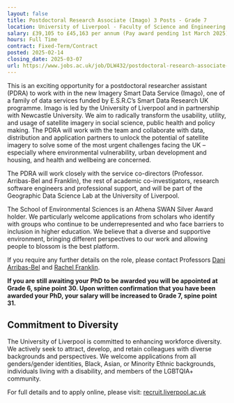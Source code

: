 ```yaml
---
layout: false
title: Postdoctoral Research Associate (Imago) 3 Posts - Grade 7
location: University of Liverpool - Faculty of Science and Engineering - School of Environmental Sciences - Department of Geography and Planning
salary: £39,105 to £45,163 per annum (Pay award pending 1st March 2025)
hours: Full Time
contract: Fixed-Term/Contract
posted: 2025-02-14
closing_date: 2025-03-07
url: https://www.jobs.ac.uk/job/DLW432/postdoctoral-research-associate-imago-3-posts-grade-7
---
```


This is an exciting opportunity for a postdoctoral researcher assistant (PDRA) to work with in the new Imagery Smart Data Service (Imago), one of a family of data services funded by E.S.R.C’s Smart Data Research UK programme. Imago is led by the University of Liverpool and in partnership with Newcastle University. We aim to radically transform the usability, utility, and usage of satellite imagery in social science, public health and policy making. The PDRA will work with the team and collaborate with data, distribution and application partners to unlock the potential of satellite imagery to solve some of the most urgent challenges facing the UK – especially where environmental vulnerability, urban development and housing, and health and wellbeing are concerned.

The PDRA will work closely with the service co-directors (Professor. Arribas-Bel and Franklin), the rest of academic co-investigators, research software engineers and professional support, and will be part of the Geographic Data Science Lab at the University of Liverpool.

The School of Environmental Sciences is an Athena SWAN Silver Award holder. We particularly welcome applications from scholars who identify with groups who continue to be underrepresented and who face barriers to inclusion in higher education. We believe that a diverse and supportive environment, bringing different perspectives to our work and allowing people to blossom is the best platform.

If you require any further details on the role, please contact Professors [Dani Arribas-Bel](mailto:d.arribas-bel@liverpool.ac.uk) and [Rachel Franklin](mailto:Rachel.Franklin@newcastle.ac.uk).

**If you are still awaiting your PhD to be awarded you will be appointed at Grade 6, spine point 30. Upon written confirmation that you have been awarded your PhD, your salary will be increased to Grade 7, spine point 31.**

## Commitment to Diversity

The University of Liverpool is committed to enhancing workforce diversity. We actively seek to attract, develop, and retain colleagues with diverse backgrounds and perspectives. We welcome applications from all genders/gender identities, Black, Asian, or Minority Ethnic backgrounds, individuals living with a disability, and members of the LGBTQIA+ community.

For full details and to apply online, please visit: [recruit.liverpool.ac.uk](https://recruit.liverpool.ac.uk)
